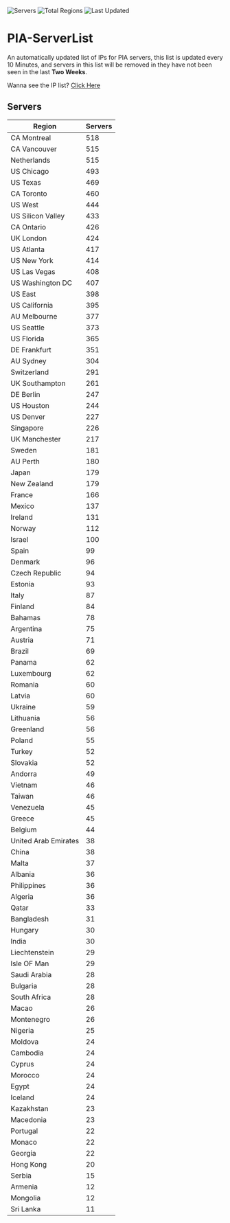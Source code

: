 ![Servers](https://img.shields.io/badge/Servers-14,569-darkgreen)
![Total Regions](https://img.shields.io/badge/Total_Regions-97-darkgreen)
![Last Updated](https://img.shields.io/badge/Last_Updated-April_30_2024_03:50_EDT-darkgreen)

# PIA-ServerList
An automatically updated list of IPs for PIA servers, this list is updated every 10 Minutes, and servers in this list will be removed in they have not been seen in the last **Two Weeks**.

Wanna see the IP list? [Click Here](./servers.json)

## Servers
| Region               | Servers |
|----------------------|---------|
| CA Montreal | 518 |
| CA Vancouver | 515 |
| Netherlands | 515 |
| US Chicago | 493 |
| US Texas | 469 |
| CA Toronto | 460 |
| US West | 444 |
| US Silicon Valley | 433 |
| CA Ontario | 426 |
| UK London | 424 |
| US Atlanta | 417 |
| US New York | 414 |
| US Las Vegas | 408 |
| US Washington DC | 407 |
| US East | 398 |
| US California | 395 |
| AU Melbourne | 377 |
| US Seattle | 373 |
| US Florida | 365 |
| DE Frankfurt | 351 |
| AU Sydney | 304 |
| Switzerland | 291 |
| UK Southampton | 261 |
| DE Berlin | 247 |
| US Houston | 244 |
| US Denver | 227 |
| Singapore | 226 |
| UK Manchester | 217 |
| Sweden | 181 |
| AU Perth | 180 |
| Japan | 179 |
| New Zealand | 179 |
| France | 166 |
| Mexico | 137 |
| Ireland | 131 |
| Norway | 112 |
| Israel | 100 |
| Spain | 99 |
| Denmark | 96 |
| Czech Republic | 94 |
| Estonia | 93 |
| Italy | 87 |
| Finland | 84 |
| Bahamas | 78 |
| Argentina | 75 |
| Austria | 71 |
| Brazil | 69 |
| Panama | 62 |
| Luxembourg | 62 |
| Romania | 60 |
| Latvia | 60 |
| Ukraine | 59 |
| Lithuania | 56 |
| Greenland | 56 |
| Poland | 55 |
| Turkey | 52 |
| Slovakia | 52 |
| Andorra | 49 |
| Vietnam | 46 |
| Taiwan | 46 |
| Venezuela | 45 |
| Greece | 45 |
| Belgium | 44 |
| United Arab Emirates | 38 |
| China | 38 |
| Malta | 37 |
| Albania | 36 |
| Philippines | 36 |
| Algeria | 36 |
| Qatar | 33 |
| Bangladesh | 31 |
| Hungary | 30 |
| India | 30 |
| Liechtenstein | 29 |
| Isle OF Man | 29 |
| Saudi Arabia | 28 |
| Bulgaria | 28 |
| South Africa | 28 |
| Macao | 26 |
| Montenegro | 26 |
| Nigeria | 25 |
| Moldova | 24 |
| Cambodia | 24 |
| Cyprus | 24 |
| Morocco | 24 |
| Egypt | 24 |
| Iceland | 24 |
| Kazakhstan | 23 |
| Macedonia | 23 |
| Portugal | 22 |
| Monaco | 22 |
| Georgia | 22 |
| Hong Kong | 20 |
| Serbia | 15 |
| Armenia | 12 |
| Mongolia | 12 |
| Sri Lanka | 11 |